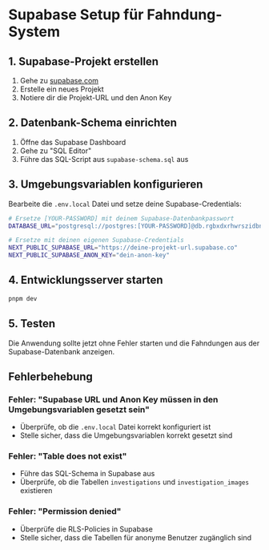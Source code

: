 # Supabase Setup für Fahndung-System

## 1. Supabase-Projekt erstellen

1. Gehe zu [supabase.com](https://supabase.com)
2. Erstelle ein neues Projekt
3. Notiere dir die Projekt-URL und den Anon Key

## 2. Datenbank-Schema einrichten

1. Öffne das Supabase Dashboard
2. Gehe zu "SQL Editor"
3. Führe das SQL-Script aus `supabase-schema.sql` aus

## 3. Umgebungsvariablen konfigurieren

Bearbeite die `.env.local` Datei und setze deine Supabase-Credentials:

```bash
# Ersetze [YOUR-PASSWORD] mit deinem Supabase-Datenbankpasswort
DATABASE_URL="postgresql://postgres:[YOUR-PASSWORD]@db.rgbxdxrhwrszidbnsmuy.supabase.co:5432/postgres"

# Ersetze mit deinen eigenen Supabase-Credentials
NEXT_PUBLIC_SUPABASE_URL="https://deine-projekt-url.supabase.co"
NEXT_PUBLIC_SUPABASE_ANON_KEY="dein-anon-key"
```

## 4. Entwicklungsserver starten

```bash
pnpm dev
```

## 5. Testen

Die Anwendung sollte jetzt ohne Fehler starten und die Fahndungen aus der Supabase-Datenbank anzeigen.

## Fehlerbehebung

### Fehler: "Supabase URL und Anon Key müssen in den Umgebungsvariablen gesetzt sein"

- Überprüfe, ob die `.env.local` Datei korrekt konfiguriert ist
- Stelle sicher, dass die Umgebungsvariablen korrekt gesetzt sind

### Fehler: "Table does not exist"

- Führe das SQL-Schema in Supabase aus
- Überprüfe, ob die Tabellen `investigations` und `investigation_images` existieren

### Fehler: "Permission denied"

- Überprüfe die RLS-Policies in Supabase
- Stelle sicher, dass die Tabellen für anonyme Benutzer zugänglich sind 